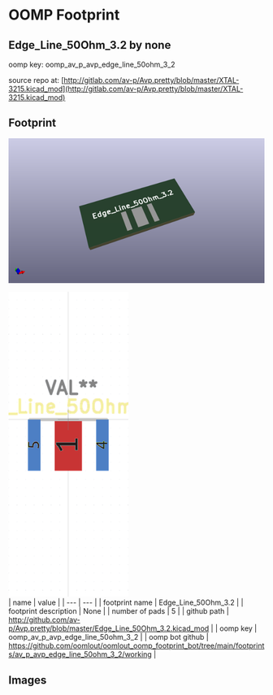 # OOMP Footprint  
## Edge_Line_50Ohm_3.2  by none  
  
oomp key: oomp_av_p_avp_edge_line_50ohm_3_2  
  
source repo at: [http://gitlab.com/av-p/Avp.pretty/blob/master/XTAL-3215.kicad_mod](http://gitlab.com/av-p/Avp.pretty/blob/master/XTAL-3215.kicad_mod)  
## Footprint  
  
[![working_kicad_pcb_3d.png](working_kicad_pcb_3d_600.png)](working_kicad_pcb_3d.png)  
  
[![working.png](working_600.png)](working.png)  
| name | value | 
| --- | --- | 
| footprint name | Edge_Line_50Ohm_3.2 | 
| footprint description | None | 
| number of pads | 5 | 
| github path | http://github.com/av-p/Avp.pretty/blob/master/Edge_Line_50Ohm_3.2.kicad_mod | 
| oomp key | oomp_av_p_avp_edge_line_50ohm_3_2 | 
| oomp bot github | https://github.com/oomlout/oomlout_oomp_footprint_bot/tree/main/footprints/av_p_avp_edge_line_50ohm_3_2/working | 
## Images  

